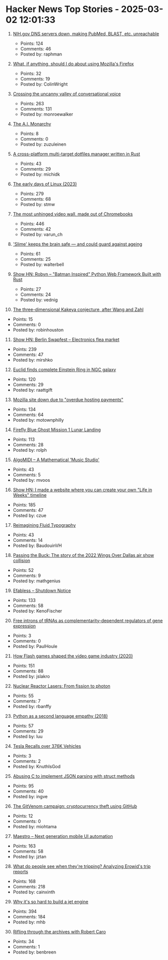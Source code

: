 # Hacker News Top Stories - 2025-03-02 12:01:33

1. [NIH.gov DNS servers down, making PubMed, BLAST, etc. unreachable](https://www.nslookup.io/domains/www.nih.gov/dns-records/#authoritative)
   - Points: 124
   - Comments: 46
   - Posted by: raphman

2. [What, if anything, should I do about using Mozilla's Firefox](https://neilzone.co.uk/2025/03/what-if-anything-should-i-do-about-using-mozillas-firefox/)
   - Points: 32
   - Comments: 19
   - Posted by: ColinWright

3. [Crossing the uncanny valley of conversational voice](https://www.sesame.com/research/crossing_the_uncanny_valley_of_voice)
   - Points: 263
   - Comments: 131
   - Posted by: monroewalker

4. [The A.I. Monarchy](https://substack.com/home/post/p-156886169)
   - Points: 8
   - Comments: 0
   - Posted by: zuzuleinen

5. [A cross-platform multi-target dotfiles manager written in Rust](https://github.com/Shemnei/punktf)
   - Points: 43
   - Comments: 29
   - Posted by: michidk

6. [The early days of Linux (2023)](https://lwn.net/Articles/928581/)
   - Points: 279
   - Comments: 68
   - Posted by: stmw

7. [The most unhinged video wall, made out of Chromebooks](https://varun.ch/posts/videowall/)
   - Points: 446
   - Comments: 42
   - Posted by: varun_ch

8. ['Slime' keeps the brain safe ― and could guard against ageing](https://www.nature.com/articles/d41586-025-00554-w)
   - Points: 61
   - Comments: 25
   - Posted by: walterbell

9. [Show HN: Robyn – "Batman Inspired" Python Web Framework Built with Rust](https://robyn.tech/)
   - Points: 27
   - Comments: 24
   - Posted by: vednig

10. [The three-dimensional Kakeya conjecture, after Wang and Zahl](https://terrytao.wordpress.com/2025/02/25/the-three-dimensional-kakeya-conjecture-after-wang-and-zahl/)
   - Points: 15
   - Comments: 0
   - Posted by: robinhouston

11. [Show HN: Berlin Swapfest – Electronics flea market](https://www.swapfest.berlin/)
   - Points: 239
   - Comments: 47
   - Posted by: mirshko

12. [Euclid finds complete Einstein Ring in NGC galaxy](https://www.euclid-ec.org/einstein-ring-in-ngc-6505/)
   - Points: 120
   - Comments: 29
   - Posted by: raattgift

13. [Mozilla site down due to "overdue hosting payments"](https://linuxmom.net/@vkc/114089626244932902)
   - Points: 134
   - Comments: 64
   - Posted by: motownphilly

14. [Firefly Blue Ghost Mission 1 Lunar Landing](https://plus.nasa.gov/scheduled-video/firefly-blue-ghost-mission-1-lunar-landing/)
   - Points: 113
   - Comments: 28
   - Posted by: rolph

15. [AlgoMIDI – A Mathematical 'Music Studio'](https://github.com/myanvoos/algoMIDI)
   - Points: 43
   - Comments: 5
   - Posted by: mvoos

16. [Show HN: I made a website where you can create your own "Life in Weeks" timeline](https://lifeweeks.app/)
   - Points: 185
   - Comments: 47
   - Posted by: czue

17. [Reimagining Fluid Typography](https://www.oddbird.net/2025/02/12/fluid-type/)
   - Points: 43
   - Comments: 14
   - Posted by: BaudouinVH

18. [Passing the Buck: The story of the 2022 Wings Over Dallas air show collision](https://admiralcloudberg.medium.com/passing-the-buck-the-story-of-the-2022-wings-over-dallas-air-show-collision-9bbe5947297b)
   - Points: 52
   - Comments: 9
   - Posted by: mathgenius

19. [Efabless – Shutdown Notice](https://efabless.com/notice)
   - Points: 133
   - Comments: 58
   - Posted by: KenoFischer

20. [Free introns of tRNAs as complementarity-dependent regulators of gene expression](https://www.cell.com/molecular-cell/fulltext/S1097-2765(25)00053-X)
   - Points: 3
   - Comments: 0
   - Posted by: PaulHoule

21. [How Flash games shaped the video game industry (2020)](https://www.flashgamehistory.com/)
   - Points: 151
   - Comments: 88
   - Posted by: jslakro

22. [Nuclear Reactor Lasers: From fission to photon](http://toughsf.blogspot.com/2019/04/nuclear-reactor-lasers-from-fission-to.html)
   - Points: 55
   - Comments: 7
   - Posted by: rbanffy

23. [Python as a second language empathy (2018)](https://ballingt.com/python-second-language-empathy/)
   - Points: 57
   - Comments: 29
   - Posted by: luu

24. [Tesla Recalls over 376K Vehicles](https://www.foxbusiness.com/lifestyle/tesla-recalls-over-376k-vehicles-over-potential-power-steering-issue)
   - Points: 3
   - Comments: 2
   - Posted by: KnuthIsGod

25. [Abusing C to implement JSON parsing with struct methods](https://xnacly.me/posts/2025/json-parser-in-c-with-methods/)
   - Points: 95
   - Comments: 40
   - Posted by: ingve

26. [The GitVenom campaign: cryptocurrency theft using GitHub](https://securelist.com/gitvenom-campaign/115694/)
   - Points: 12
   - Comments: 0
   - Posted by: miohtama

27. [Maestro – Next generation mobile UI automation](https://github.com/mobile-dev-inc/Maestro)
   - Points: 163
   - Comments: 58
   - Posted by: jztan

28. [What do people see when they're tripping? Analyzing Erowid's trip reports](https://themicrodose.substack.com/p/what-do-people-see-when-theyre-tripping)
   - Points: 168
   - Comments: 218
   - Posted by: cainxinth

29. [Why it's so hard to build a jet engine](https://www.construction-physics.com/p/why-its-so-hard-to-build-a-jet-engine)
   - Points: 394
   - Comments: 184
   - Posted by: mhb

30. [Rifling through the archives with Robert Caro](https://www.smithsonianmag.com/history/rifling-through-archives-legendary-historian-robert-caro-180985956/)
   - Points: 34
   - Comments: 1
   - Posted by: benbreen

